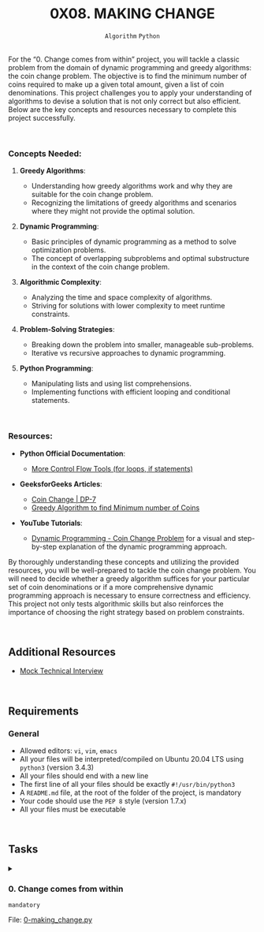 <h1 align="center"><b>0X08. MAKING CHANGE</b></h1>
<div align="center"><code>Algorithm</code> <code>Python</code></div>

<!-- <br>
<hr>
<h3><a href=>Notes</a></h3>
<hr> -->


<!--==================================================-->

<br>
<p>For the “0. Change comes from within” project, you will tackle a classic problem from the domain of dynamic programming and greedy algorithms: the coin change problem. The objective is to find the minimum number of coins required to make up a given total amount, given a list of coin denominations. This project challenges you to apply your understanding of algorithms to devise a solution that is not only correct but also efficient. Below are the key concepts and resources necessary to complete this project successfully.</p>


<br>
<h3>Concepts Needed:</h3>

<ol>
<li><p><strong>Greedy Algorithms</strong>:</p>

<ul>
<li>Understanding how greedy algorithms work and why they are suitable for the coin change problem.</li>
<li>Recognizing the limitations of greedy algorithms and scenarios where they might not provide the optimal solution.</li>
</ul></li>
<li><p><strong>Dynamic Programming</strong>:</p>

<ul>
<li>Basic principles of dynamic programming as a method to solve optimization problems.</li>
<li>The concept of overlapping subproblems and optimal substructure in the context of the coin change problem.</li>
</ul></li>
<li><p><strong>Algorithmic Complexity</strong>:</p>

<ul>
<li>Analyzing the time and space complexity of algorithms.</li>
<li>Striving for solutions with lower complexity to meet runtime constraints.</li>
</ul></li>
<li><p><strong>Problem-Solving Strategies</strong>:</p>

<ul>
<li>Breaking down the problem into smaller, manageable sub-problems.</li>
<li>Iterative vs recursive approaches to dynamic programming.</li>
</ul></li>
<li><p><strong>Python Programming</strong>:</p>

<ul>
<li>Manipulating lists and using list comprehensions.</li>
<li>Implementing functions with efficient looping and conditional statements.</li>
</ul></li>
</ol>


<br>
<h3>Resources:</h3>

<ul>
<li><p><strong>Python Official Documentation</strong>:</p>

<ul>
<li><a href="https://docs.python.org/3/tutorial/controlflow.html" title="More Control Flow Tools (for loops, if statements)" target="_blank">More Control Flow Tools (for loops, if statements)</a></li>
</ul></li>
<li><p><strong>GeeksforGeeks Articles</strong>:</p>

<ul>
<li><a href="https://www.geeksforgeeks.org/coin-change-dp-7/" title="Coin Change | DP-7" target="_blank">Coin Change | DP-7</a></li>
<li><a href="https://www.geeksforgeeks.org/greedy-algorithm-to-find-minimum-number-of-coins/" title="Greedy Algorithm to find Minimum number of Coins" target="_blank">Greedy Algorithm to find Minimum number of Coins</a></li>
</ul></li>
<li><p><strong>YouTube Tutorials</strong>:</p>

<ul>
<li><a href="https://www.youtube.com/watch?v=jgiZlGzXMBwQ" title="Dynamic Programming - Coin Change Problem" target="_blank">Dynamic Programming - Coin Change Problem</a> for a visual and step-by-step explanation of the dynamic programming approach.</li>
</ul></li>
</ul>

<p>By thoroughly understanding these concepts and utilizing the provided resources, you will be well-prepared to tackle the coin change problem. You will need to decide whether a greedy algorithm suffices for your particular set of coin denominations or if a more comprehensive dynamic programming approach is necessary to ensure correctness and efficiency. This project not only tests algorithmic skills but also reinforces the importance of choosing the right strategy based on problem constraints.</p>



<br>

## Additional Resources
<ul>
<li><a href="https://intranet.alxswe.com/rltoken/ktLaKIVRkq_-byFO-_-aGg" target="_blank" title="Mock Technical Interview">Mock Technical Interview</a></li>
</ul>


<!--==================================================-->
<br>

## Requirements
<h3>General</h3>

- Allowed editors: <code>vi</code>, <code>vim</code>, <code>emacs</code>
- All your files will be interpreted/compiled on Ubuntu 20.04 LTS using <code>python3</code> (version 3.4.3)
- All your files should end with a new line
- The first line of all your files should be exactly <code>#!/usr/bin/python3</code>
- A <code>README.md</code> file, at the root of the folder of the project, is mandatory
- Your code should use the <code>PEP 8</code> style (version 1.7.x)
- All your files must be executable

<!--==================================================-->
<br>

## Tasks
<details>
<summary>

### 0. Change comes from within
`mandatory`

File: [0-making_change.py]()
</summary>

<p>Given a pile of coins of different values, determine the fewest number of coins needed to meet a given amount <code>total</code>.</p>

<ul>
<li>Prototype: <code>def makeChange(coins, total)</code></li>
<li>Return: fewest number of coins needed to meet <code>total</code>
<ul>
<li>If <code>total</code> is <code>0</code> or less, return <code>0</code></li>
<li>If <code>total</code> cannot be met by any number of coins you have, return <code>-1</code></li>
</ul></li>
<li><code>coins</code> is a list of the values of the coins in your possession</li>
<li>The value of a coin will always be an integer greater than <code>0</code></li>
<li>You can assume you have an infinite number of each denomination of coin in the list</li>
<li>Your solution’s runtime will be evaluated in this task</li>
</ul>

<pre><code>carrie@ubuntu:~/0x08-making_change$ cat 0-main.py
#!/usr/bin/python3
"""
Main file for testing
"""

makeChange = __import__('0-making_change').makeChange

print(makeChange([1, 2, 25], 37))

print(makeChange([1256, 54, 48, 16, 102], 1453))

carrie@ubuntu:~/0x08-making_change$
</code></pre>

<pre><code>carrie@ubuntu:~/0x08-making_change$ ./0-main.py
7
-1
carrie@ubuntu:~/0x08-making_change$
</code></pre>


</details>

